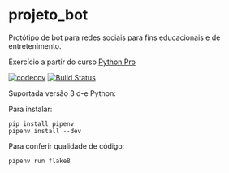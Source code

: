 # projeto_bot
Protótipo de bot para redes sociais para fins educacionais e de entretenimento. 

Exercício a partir do curso [Python Pro](https://www.python.pro.br/)

[![codecov](https://codecov.io/gh/cydlos/projeto_bot/branch/master/graph/badge.svg)](https://codecov.io/gh/cydlos/projeto_bot)
[![Build Status](https://travis-ci.org/cydlos/projeto_bot.svg?branch=master)](https://travis-ci.org/cydlos/projeto_bot)

Suportada versão 3 d-e Python:

Para instalar:

```console
pip install pipenv
pipenv install --dev
```

Para conferir qualidade de código:

```console
pipenv run flake8
```
